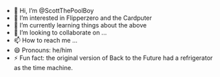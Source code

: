 - 👋 Hi, I’m @ScottThePoolBoy
- 👀 I’m interested in Flipperzero and the Cardputer
- 🌱 I’m currently learning things about the above
- 💞️ I’m looking to collaborate on ...
- 📫 How to reach me ...
- 😄 Pronouns: he/him
- ⚡ Fun fact: the original version of Back to the Future had a refrigerator as the time machine. 

<!---
ScottThePoolBoy/ScottThePoolBoy is a ✨ special ✨ repository because its `README.md` (this file) appears on your GitHub profile.
You can click the Preview link to take a look at your changes.
--->
